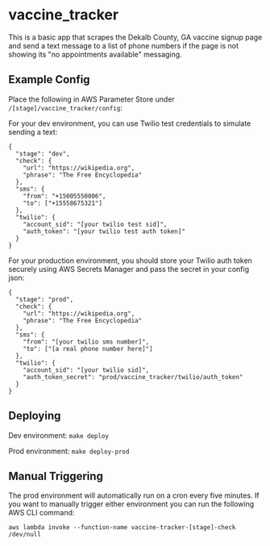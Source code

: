 # vaccine_tracker

This is a basic app that scrapes the Dekalb County, GA vaccine signup page and send a text message to a list of phone 
numbers if the page is not showing its "no appointments available" messaging.

## Example Config

Place the following in AWS Parameter Store under `/[stage]/vaccine_tracker/config`:

For your dev environment, you can use Twilio test credentials to simulate sending a text:
```
{
  "stage": "dev",
  "check": {
    "url": "https://wikipedia.org",
    "phrase": "The Free Encyclopedia"
  },
  "sms": {
    "from": "+15005550006",
    "to": ["+15558675321"]
  },
  "twilio": {
    "account_sid": "[your twilio test sid]",
    "auth_token": "[your twilio test auth token]"
  }
}
```

For your production environment, you should store your Twilio auth token securely using AWS Secrets Manager and pass
the secret in your config json:
```
{
  "stage": "prod",
  "check": {
    "url": "https://wikipedia.org",
    "phrase": "The Free Encyclopedia"
  },
  "sms": {
    "from": "[your twilio sms number]",
    "to": ["[a real phone number here]"]
  },
  "twilio": {
    "account_sid": "[your twilio sid]",
    "auth_token_secret": "prod/vaccine_tracker/twilio/auth_token"
  }
}
```

## Deploying

Dev environment:
`make deploy`

Prod environment:
`make deploy-prod`

## Manual Triggering

The prod environment will automatically run on a cron every five minutes. If you want to manually trigger either 
environment you can run the following AWS CLI command:
```
aws lambda invoke --function-name vaccine-tracker-[stage]-check /dev/null
```